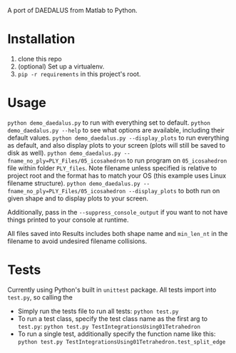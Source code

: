A port of DAEDALUS from Matlab to Python.


# Installation

1. clone this repo
1. (optional) Set up a virtualenv.
1. `pip -r requirements` in this project's root.

# Usage

`python demo_daedalus.py` to run with everything set to default.
`python demo_daedalus.py --help` to see what options are available, including their default values.
`python demo_daedalus.py --display_plots` to run everything as default, and also display plots to your screen (plots will still be saved to disk as well).
`python demo_daedalus.py --fname_no_ply=PLY_Files/05_icosahedron` to run program on `05_icosahedron` file within folder `PLY_files`.  Note filename unless specified is relative to project root and the format has to match your OS (this example uses Linux filename structure).
`python demo_daedalus.py --fname_no_ply=PLY_Files/05_icosahedron --display_plots` to both run on given shape and to display plots to your screen.

Additionally, pass in the `--suppress_console_output` if you want to not have things printed to your console at runtime.

All files saved into Results includes both shape name and `min_len_nt` in the filename to avoid undesired filename collisions.

# Tests
Currently using Python's built in `unittest` package.  All tests import into `test.py`, so calling the
 * Simply run the tests file to run all tests: `python test.py`
 * To run a test class, specify the test class name as the first arg to `test.py`: `python test.py TestIntegrationsUsing01Tetrahedron`
 * To run a single test, additionally specify the function name like this: `python test.py TestIntegrationsUsing01Tetrahedron.test_split_edge`
